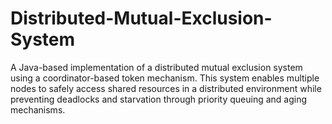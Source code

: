 # Distributed-Mutual-Exclusion-System
 A Java-based implementation of a distributed mutual exclusion system using a coordinator-based token mechanism. This system enables multiple nodes to safely access shared resources in a distributed environment while preventing deadlocks and starvation through priority queuing and aging mechanisms.
